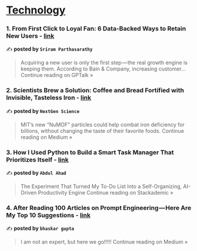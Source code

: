 
<h1><a href=https://medium.com/tag/technology/recommended target="_blank" rel="noopener noreferrer">Technology</a></h1>
<h3>1. From First Click to Loyal Fan: 6 Data-Backed Ways to Retain New Users - <a href="https://medium.com/gptalk/from-first-click-to-loyal-fan-6-data-backed-ways-to-retain-new-users-c8ce7d06589e?source=rss------technology-5" target="_blank" rel="noopener noreferrer">link</a></h3>

✍️ **posted by `Sriram Parthasarathy`**

<blockquote>Acquiring a new user is only the first step — the real growth engine is keeping them. According to Bain & Company, increasing customer…
Continue reading on GPTalk »</blockquote>

<h3>2. Scientists Brew a Solution: Coffee and Bread Fortified with Invisible, Tasteless Iron - <a href="https://medium.com/@nextgenscience/scientists-brew-a-solution-coffee-and-bread-fortified-with-invisible-tasteless-iron-aae2d5cdf8e4?source=rss------technology-5" target="_blank" rel="noopener noreferrer">link</a></h3>

✍️ **posted by `NextGen Science`**

<blockquote>MIT’s new “NuMOF” particles could help combat iron deficiency for billions, without changing the taste of their favorite foods.
Continue reading on Medium »</blockquote>

<h3>3. How I Used Python to Build a Smart Task Manager That Prioritizes Itself - <a href="https://blog.stackademic.com/how-i-used-python-to-build-a-smart-task-manager-that-prioritizes-itself-f04f4e60b43e?source=rss------technology-5" target="_blank" rel="noopener noreferrer">link</a></h3>

✍️ **posted by `Abdul Ahad`**

<blockquote>The Experiment That Turned My To-Do List Into a Self-Organizing, AI-Driven Productivity Engine
Continue reading on Stackademic »</blockquote>

<h3>4. After Reading 100 Articles on Prompt Engineering — Here Are My Top 10 Suggestions - <a href="https://medium.com/@31june2001/after-reading-100-articles-on-prompt-engineering-here-are-my-top-10-suggestions-29b2bff1ea18?source=rss------technology-5" target="_blank" rel="noopener noreferrer">link</a></h3>

✍️ **posted by `bhaskar gupta`**

<blockquote>I am not an expert, but here we go!!!!!
Continue reading on Medium »</blockquote>

